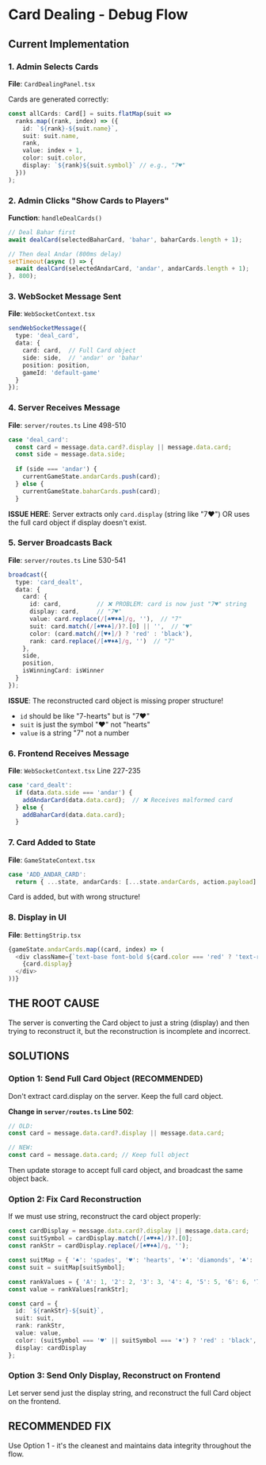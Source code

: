 # Card Dealing - Debug Flow

## Current Implementation

### 1. Admin Selects Cards
**File**: `CardDealingPanel.tsx`

Cards are generated correctly:
```typescript
const allCards: Card[] = suits.flatMap(suit =>
  ranks.map((rank, index) => ({
    id: `${rank}-${suit.name}`,
    suit: suit.name,
    rank,
    value: index + 1,
    color: suit.color,
    display: `${rank}${suit.symbol}` // e.g., "7♥"
  }))
);
```

### 2. Admin Clicks "Show Cards to Players"
**Function**: `handleDealCards()`

```typescript
// Deal Bahar first
await dealCard(selectedBaharCard, 'bahar', baharCards.length + 1);

// Then deal Andar (800ms delay)
setTimeout(async () => {
  await dealCard(selectedAndarCard, 'andar', andarCards.length + 1);
}, 800);
```

### 3. WebSocket Message Sent
**File**: `WebSocketContext.tsx`

```typescript
sendWebSocketMessage({
  type: 'deal_card',
  data: {
    card: card,  // Full Card object
    side: side,  // 'andar' or 'bahar'
    position: position,
    gameId: 'default-game'
  }
});
```

### 4. Server Receives Message
**File**: `server/routes.ts` Line 498-510

```typescript
case 'deal_card':
  const card = message.data.card?.display || message.data.card;
  const side = message.data.side;
  
  if (side === 'andar') {
    currentGameState.andarCards.push(card);
  } else {
    currentGameState.baharCards.push(card);
  }
```

**ISSUE HERE**: Server extracts only `card.display` (string like "7♥") OR uses the full card object if display doesn't exist.

### 5. Server Broadcasts Back
**File**: `server/routes.ts` Line 530-541

```typescript
broadcast({ 
  type: 'card_dealt', 
  data: { 
    card: {
      id: card,          // ❌ PROBLEM: card is now just "7♥" string
      display: card,     // "7♥"
      value: card.replace(/[♠♥♦♣]/g, ''),  // "7"
      suit: card.match(/[♠♥♦♣]/)?.[0] || '',  // "♥"
      color: (card.match(/[♥♦]/) ? 'red' : 'black'),
      rank: card.replace(/[♠♥♦♣]/g, '')  // "7"
    },
    side,
    position,
    isWinningCard: isWinner
  }
});
```

**ISSUE**: The reconstructed card object is missing proper structure!
- `id` should be like "7-hearts" but is "7♥"
- `suit` is just the symbol "♥" not "hearts"
- `value` is a string "7" not a number

### 6. Frontend Receives Message
**File**: `WebSocketContext.tsx` Line 227-235

```typescript
case 'card_dealt':
  if (data.data.side === 'andar') {
    addAndarCard(data.data.card);  // ❌ Receives malformed card
  } else {
    addBaharCard(data.data.card);
  }
```

### 7. Card Added to State
**File**: `GameStateContext.tsx`

```typescript
case 'ADD_ANDAR_CARD':
  return { ...state, andarCards: [...state.andarCards, action.payload] };
```

Card is added, but with wrong structure!

### 8. Display in UI
**File**: `BettingStrip.tsx`

```typescript
{gameState.andarCards.map((card, index) => (
  <div className={`text-base font-bold ${card.color === 'red' ? 'text-red-300' : 'text-yellow-300'}`}>
    {card.display}
  </div>
))}
```

## THE ROOT CAUSE

The server is converting the Card object to just a string (display) and then trying to reconstruct it, but the reconstruction is incomplete and incorrect.

## SOLUTIONS

### Option 1: Send Full Card Object (RECOMMENDED)
Don't extract card.display on the server. Keep the full card object.

**Change in `server/routes.ts` Line 502**:
```typescript
// OLD:
const card = message.data.card?.display || message.data.card;

// NEW:
const card = message.data.card; // Keep full object
```

Then update storage to accept full card object, and broadcast the same object back.

### Option 2: Fix Card Reconstruction
If we must use string, reconstruct the card object properly:

```typescript
const cardDisplay = message.data.card?.display || message.data.card;
const suitSymbol = cardDisplay.match(/[♠♥♦♣]/)?.[0];
const rankStr = cardDisplay.replace(/[♠♥♦♣]/g, '');

const suitMap = { '♠': 'spades', '♥': 'hearts', '♦': 'diamonds', '♣': 'clubs' };
const suit = suitMap[suitSymbol];

const rankValues = { 'A': 1, '2': 2, '3': 3, '4': 4, '5': 5, '6': 6, '7': 7, '8': 8, '9': 9, '10': 10, 'J': 11, 'Q': 12, 'K': 13 };
const value = rankValues[rankStr];

const card = {
  id: `${rankStr}-${suit}`,
  suit: suit,
  rank: rankStr,
  value: value,
  color: (suitSymbol === '♥' || suitSymbol === '♦') ? 'red' : 'black',
  display: cardDisplay
};
```

### Option 3: Send Only Display, Reconstruct on Frontend
Let server send just the display string, and reconstruct the full Card object on the frontend.

## RECOMMENDED FIX

Use Option 1 - it's the cleanest and maintains data integrity throughout the flow.
